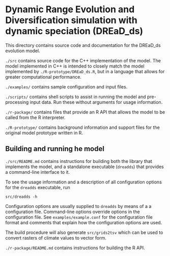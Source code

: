 # Dynamic Range Evolution and Diversification simulation with dynamic speciation (DREaD_ds)

This directory contains source code and documentation for the DREaD_ds
evolution model.

`./src` contains source code for the C++ implementation of the model.
The model implemented in C++ is intended to closely match the model
implemented by `./R-prototype/DREaD_ds.R`, but in a language that allows
for greater computational performance.

`./examples/` contains sample configuration and input files.

`./scripts/` contains shell scripts to assist in running the model and
pre-processing input data. Run these without arguments for usage
information.

`./r-package/` contains files that provide an R API that allows the
model to be called from the R interpreter.

`./R-prototype/` contains background information and support files for
the original model prototype written in R.


## Building and running he model

`./src/README.md` contains instructions for building both the library
that implements the model, and a standalone executable (`dreadds`)
that provides a command-line interface to it.

To see the usage information and a description of all configuration
options for the `dreadds` executable, run
```
src/dreadds -h
```

Configuration options are usually supplied to `dreadds` by means of a
a configuration file. Command-line options override options in the
configuration file. See `examples/example.conf` for the configuration
file format and comments that explain how the configuration options
are used.

The build procedure will also generate `src/grids2tsv` which can be
used to convert rasters of climate values to vector form.


`./r-package/README.md` contains instructions for building the R API.
